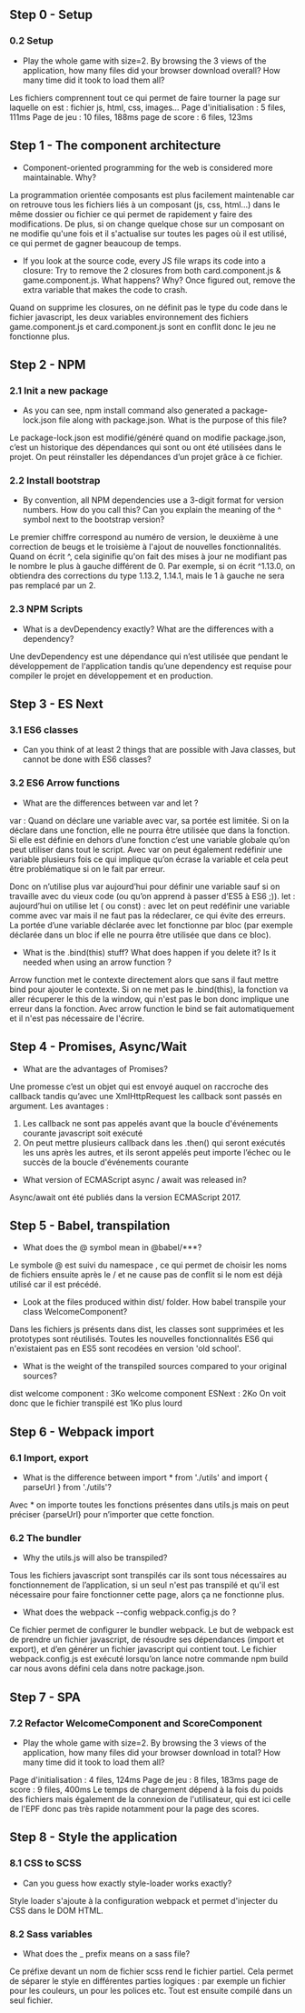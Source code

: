 ## Step 0 - Setup 

### 0.2 Setup

- Play the whole game with size=2. By browsing the 3 views of the application, how many files did your browser download overall? How many time did it took to load them all?

Les fichiers comprennent tout ce qui permet de faire tourner la page sur laquelle on est : fichier js, html, css, images...
Page d'initialisation : 5 files, 111ms
Page de jeu : 10 files, 188ms
page de score : 6 files, 123ms

## Step 1 - The component architecture

- Component-oriented programming for the web is considered more maintainable. Why?

La programmation orientée composants est plus facilement maintenable car on retrouve tous les fichiers liés à un composant (js, css, html...) dans le même dossier ou fichier ce qui permet de rapidement y faire des modifications. De plus, si on change quelque chose sur un composant on ne modifie qu'une fois et il s'actualise sur toutes les pages où il est utilisé, ce qui permet de gagner beaucoup de temps.  

- If you look at the source code, every JS file wraps its code into a closure:
Try to remove the 2 closures from both card.component.js & game.component.js. What happens? Why?
Once figured out, remove the extra variable that makes the code to crash.

Quand on supprime les closures, on ne définit pas le type du code dans le fichier javascript, les deux variables environnement des fichiers game.component.js et card.component.js sont en conflit donc le jeu ne fonctionne plus.


## Step 2 - NPM

### 2.1 Init a new package

- As you can see, npm install command also generated a package-lock.json file along with package.json. What is the purpose of this file?

Le package-lock.json est modifié/généré quand on modifie package.json, c’est un historique des dépendances qui sont ou ont été utilisées dans le projet. On peut réinstaller les dépendances d’un projet grâce à ce fichier.

### 2.2 Install bootstrap

- By convention, all NPM dependencies use a 3-digit format for version numbers. How do you call this? Can you explain the meaning of the ^ symbol next to the bootstrap version?

Le premier chiffre correspond au numéro de version, le deuxième à une correction de beugs et le troisième à l'ajout de nouvelles fonctionnalités.
Quand on écrit ^, cela siginifie qu'on fait des mises à jour ne modifiant pas le nombre le plus à gauche différent de 0. Par exemple, si on écrit ^1.13.0, on obtiendra des corrections du type 1.13.2, 1.14.1, mais le 1 à gauche ne sera pas remplacé par un 2. 

### 2.3 NPM Scripts

- What is a devDependency exactly? What are the differences with a dependency?

Une devDependency est une dépendance qui n’est utilisée que pendant le développement de l‘application tandis qu’une dependency est requise pour compiler le projet en développement et en production. 

## Step 3 - ES Next

### 3.1 ES6 classes

- Can you think of at least 2 things that are possible with Java classes, but cannot be done with ES6 classes?



### 3.2 ES6 Arrow functions

- What are the differences between var and let ?

var : Quand on déclare une variable avec var, sa portée est limitée. Si on la déclare dans une fonction, elle ne pourra être utilisée que dans la fonction. Si elle est définie en dehors d’une fonction c’est une variable globale qu’on peut utiliser dans tout le script. Avec var on peut également redéfinir une variable plusieurs fois ce qui implique qu’on écrase la variable et cela peut être problématique si on le fait par erreur. 

Donc on n’utilise plus var aujourd’hui pour définir une variable sauf si on travaille avec du vieux code (ou qu’on apprend à passer d’ES5 à ES6 ;)). 
let : aujourd’hui on utilise let ( ou const) : avec let on peut redéfinir une variable comme avec var mais il ne faut pas la rédeclarer, ce qui évite des erreurs. La portée d’une variable déclarée avec let fonctionne par bloc (par exemple déclarée dans un bloc if elle ne pourra être utilisée que dans ce bloc). 

- What is the .bind(this) stuff? What does happen if you delete it? Is it needed when using an arrow function ?

Arrow function met le contexte directement alors que sans il faut mettre bind pour ajouter le contexte. Si on ne met pas le .bind(this), la fonction va aller récuperer le this de la window, qui n'est pas le bon donc implique une erreur dans la fonction. Avec arrow function le bind se fait automatiquement et il n'est pas nécessaire de l'écrire. 


## Step 4 - Promises, Async/Wait

- What are the advantages of Promises?

Une promesse c’est un objet qui est envoyé auquel on raccroche des callback tandis qu’avec une XmlHttpRequest les callback sont passés en argument. Les avantages : 
1. Les callback ne sont pas appelés avant que la boucle d'événements courante javascript soit exécuté 
2. On peut mettre plusieurs callback dans les .then() qui seront exécutés les uns après les autres, et ils seront appelés peut importe l’échec ou le succès de la boucle d'événements courante

- What version of ECMAScript async / await was released in?

Async/await ont été publiés dans la version ECMAScript 2017.

## Step 5 - Babel, transpilation 

- What does the @ symbol mean in @babel/***?

Le symbole @ est suivi du namespace , ce qui permet de choisir les noms de fichiers ensuite après le / et ne cause pas de conflit si le nom est déjà utilisé car il est précédé. 

- Look at the files produced within dist/ folder. How babel transpile your class WelcomeComponent?

Dans les fichiers js présents dans dist, les classes sont supprimées et les prototypes sont réutilisés. Toutes les nouvelles fonctionnalités ES6 qui n'existaient pas en ES5 sont recodées en version 'old school'. 

- What is the weight of the transpiled sources compared to your original sources?

dist welcome component : 3Ko 
welcome component ESNext : 2Ko 
On voit donc que le fichier transpilé est 1Ko plus lourd 


## Step 6 - Webpack import

### 6.1 Import, export

- What is the difference between import * from './utils' and import { parseUrl } from './utils'?

Avec * on importe toutes les fonctions présentes dans utils.js mais on peut préciser {parseUrl} pour n’importer que cette fonction.

### 6.2 The bundler

- Why the utils.js will also be transpiled?

Tous les fichiers javascript sont transpilés car ils sont tous nécessaires au fonctionnement de l’application, si un seul n'est pas transpilé et qu'il est nécessaire pour faire fonctionner cette page, alors ça ne fonctionne plus. 

- What does the webpack --config webpack.config.js do ?

Ce fichier permet de configurer le bundler webpack. Le but de webpack est de prendre un fichier javascript, de résoudre ses dépendances (import et export), et d’en générer un  fichier javascript qui contient tout. Le fichier webpack.config.js est exécuté lorsqu’on lance notre commande npm build car nous avons défini cela dans notre package.json. 

## Step 7 - SPA

### 7.2 Refactor WelcomeComponent and ScoreComponent

- Play the whole game with size=2. By browsing the 3 views of the application, how many files did your browser download in total? How many time did it took to load them all?

Page d'initialisation : 4 files, 124ms
Page de jeu : 8 files, 183ms
page de score : 9 files, 400ms
Le temps de chargement dépend à la fois du poids des fichiers mais également de la connexion de l'utilisateur, qui est ici celle de l'EPF donc pas très rapide notamment pour la page des scores. 

## Step 8 - Style the application

### 8.1 CSS to SCSS

- Can you guess how exactly style-loader works exactly?

Style loader s'ajoute à la configuration webpack et permet d'injecter du CSS dans le DOM HTML. 

### 8.2 Sass variables

- What does the _ prefix means on a sass file?

Ce préfixe devant un nom de fichier scss rend le fichier partiel. Cela permet de séparer le style en différentes parties logiques : par exemple un fichier pour les couleurs, un pour les polices etc. Tout est ensuite compilé dans un seul fichier. 





